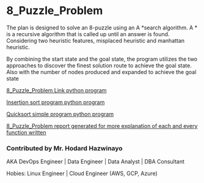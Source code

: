 # 8_Puzzle_Problem

The plan is designed to solve an 8-puzzle using an A *search algorithm. A * is a recursive algorithm that is called up until an answer is found. Considering two heuristic features, misplaced heuristic and manhattan heuristic.

By combining the start state and the goal state, the program utilizes the two approaches to discover the finest solution route to achieve the goal state. Also with the number of nodes produced and expanded to achieve the goal state

[8_Puzzle_Problem Link python program](https://github.com/HodardHazwinayo/Data-Structure-/blob/master/8PuzzleProblem.py)

[Insertion sort program python program](https://github.com/HodardHazwinayo/Data-Structure-/blob/master/insertion_sort_simple_program.py)

[Quicksort simple program python program](https://github.com/HodardHazwinayo/Data-Structure-/blob/master/insertion_sort_simple_program.py)

[8_Puzzle_Problem report generated for more explanation of each and every function written](https://github.com/HodardHazwinayo/Data-Structure-/blob/master/202110036_Hodard_Hazwinayo_First_Ass_Computer_Structure-report-converted.pdf)
### Contributed by Mr. Hodard Hazwinayo 

AKA DevOps Engineer | Data Engineer | Data Analyst | DBA Consultant

Hobies: Linux Engineer | Cloud Engineer (AWS, GCP, Azure)
